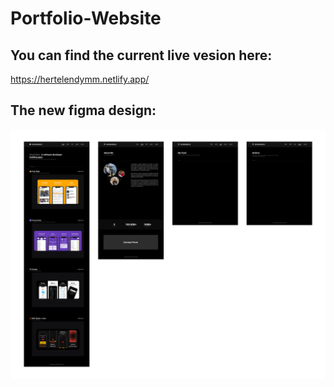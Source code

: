 # Portfolio-Website

## You can find the current live vesion here:
https://hertelendymm.netlify.app/

## The new figma design:
<p align="center">
<img src="/images/CV4Github.png"/>
</p>
